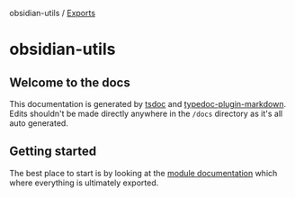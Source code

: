 obsidian-utils / [Exports](modules.md)

# obsidian-utils

## Welcome to the docs

This documentation is generated by [tsdoc](https://github.com/xperiments/TSDoc) and [typedoc-plugin-markdown](https://www.npmjs.com/package/typedoc-plugin-markdown). Edits shouldn't be made directly anywhere in the `/docs` directory as it's all auto generated.

## Getting started

The best place to start is by looking at the [module documentation](modules/obsidian_utils.md) which where everything is ultimately exported.
